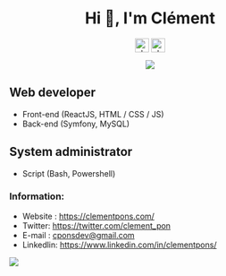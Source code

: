<h1 align="center">Hi 👋, I'm Clément</h1>
<p align="center">
<a href="https://linkedin.com/in/clementpons" target="blank"><img align="center" src="https://cdn.jsdelivr.net/npm/simple-icons@3.0.1/icons/linkedin.svg" alt="clementpons" height="25" width="25" /></a>
<a href="https://twitter.com/clement_pon" target="blank"><img align="center" src="https://cdn.jsdelivr.net/npm/simple-icons@3.0.1/icons/twitter.svg" alt="clementpons" height="25" width="25" /></a>
</p>
<p align="center">
  <img align="center" src="https://github-readme-stats.vercel.app/api?username=C-PONS-DEV&show_icons=true&include_all_commits=true&count_private=true&hide_title=true" />
</p>


## Web developer
* Front-end (ReactJS, HTML / CSS / JS)
* Back-end (Symfony, MySQL)

## System administrator
* Script (Bash, Powershell)

### Information:
* Website : https://clementpons.com/
* Twitter: https://twitter.com/clement_pon
* E-mail : cponsdev@gmail.com
* Linkedlin: https://www.linkedin.com/in/clementpons/

<a href="https://www.twitter.com/clement_pon" target="_blank" rel="noreferrer"><img
src="https://img.shields.io/twitter/follow/clement_pon?logo=twitter&style=for-the-badge&color=0891b2&labelColor=1c1917"
/></a>
